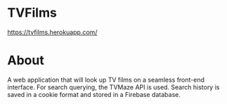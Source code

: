 # TVFilms
https://tvfilms.herokuapp.com/

# About
A web application that will look up TV films on a seamless front-end interface. 
For search querying, the TVMaze API is used. 
Search history is saved in a cookie format and stored in a Firebase database. 
